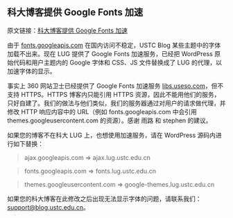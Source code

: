 ## 科大博客提供 Google Fonts 加速

原文链接：[科大博客提供 Google Fonts 加速](https:://servers.ustclug.org/2014/06/blog-googlefonts-speedup/)

由于 [fonts.googleapis.com](fonts.googleapis.com) 在国内访问不稳定，USTC Blog 某些主题中的字体加载不出来。现在 LUG 提供了 Google Fonts 加速服务，已经把 WordPress 原始代码和用户主题内的 Google 字体和 CSS、JS 文件替换成了 LUG 的代理，以加速字体的显示。

事实上 360 网站卫士已经提供了 Google Fonts 加速服务 [libs.useso.com](libs.useso.com)，但不支持 HTTPS。HTTPS 博客内只能引用 HTTPS 资源，因此不能用他们的服务，只好自建了。我们的做法与他们类似，我们的服务器通过对用户的请求做代理，并修改 HTTP 响应内容中的 URL（例如 fonts.googleapis.com 中会引用 themes.googleusercontent.com 的资源）。感谢 雨路 和 stephen 的建议。

如果您的博客不在科大 LUG 上，也想使用加速服务，请在 WordPress 源码内进行如下替换：
> ajax.googleapis.com => ajax.lug.ustc.edu.cn    

> fonts.googleapis.com => fonts.lug.ustc.edu.cn    

> themes.googleusercontent.com => google-themes.lug.ustc.edu.cn

如果您的科大博客在此修改之后出现无法显示字体的问题，请联系我们：support@blog.ustc.edu.cn。
